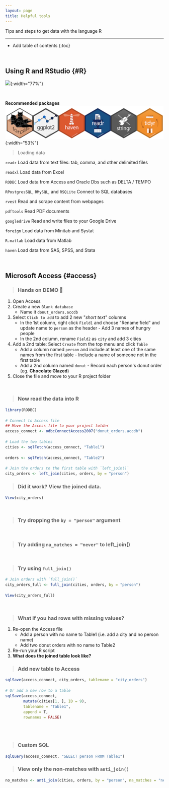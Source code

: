 ```yaml
---
layout: page
title: Helpful tools
---
```


Tips and steps to get data with the language R

---


* Add table of contents
{:toc}

<br>

## Using R and RStudio {#R}

![](https://images.g2crowd.com/uploads/attachment/file/68288/expirable-direct-uploads_2Fe8193163-4936-4785-bbb5-b760e9eb10b8_2FRStudio_IDE_1.1_Starbucks.png){:width="77%"}

<br>

__Recommended packages__
![](https://github.com/MPCA-air/air-methods/raw/master/images/tidy_packages.PNG){:width="53%"}


> Loading data

`readr`     Load data from text files: tab, comma, and other delimited files

`readxl`    Load data from Excel

`RODBC`     Load data from Access and Oracle Dbs such as DELTA / TEMPO

`RPostgresSQL`, `RMySQL`, and `RSQLite`  Connect to SQL databases

`rvest`     Read and scrape content from webpages

`pdftools`  Read PDF documents

`googledrive` Read and write files to your Google Drive

`foreign`   Load data from Minitab and Systat

`R.matlab`  Load data from Matlab

`haven`     Load data from SAS, SPSS, and Stata

<br>


## Microsoft Access {#access}


> ### Hands on DEMO 🔧

1. Open Access 
1. Create a new `Blank database`
    - Name it `donut_orders.accdb`
3. Select `Click to add` to add 2 new "_short text_" columns 
    - In the 1st column, right click `Field1` and choose "Rename field" and update name to `person` as the header 
          - Add 3 names of hungry people
    - In the 2nd column, rename `Field2` as `city` and add 3 cities
4. Add a 2nd table: Select `Create` from the top menu and click `Table`
    - Add a column named `person` and include at least one of the same names from the first table
          - Include a name of someone not in the first table
    - Add a 2nd column named `donut`
          - Record each person's donut order (eg. **Chocolate Glazed**)
5. Close the file and move to your R project folder

<br>

> ### Now read the data into R

```r
library(RODBC)

# Connect to Access file
## Move the Access file to your project folder
access_connect <- odbcConnectAccess2007("donut_orders.accdb")

# Load the two tables
cities <- sqlFetch(access_connect, "Table1")

orders <- sqlFetch(access_connect, "Table2")

# Join the orders to the first table with `left_join()`
city_orders <- left_join(cities, orders, by = "person")

```

> ### Did it work? View the joined data.

```r
View(city_orders)
```

<br>

> ### Try dropping the `by = "person"` argument


<br>

> ### Try adding `na_matches = "never"` to left_join()


<br>

> ### Try using `full_join()`

```r
# Join orders with `full_join()`
city_orders_full <- full_join(cities, orders, by = "person")

View(city_orders_full)
```

<br>

> ### What if you had rows with missing values?

1. Re-open the Access file
    - Add a person with no name to Table1 (i.e. add a city and no person name) 
    - Add two donut orders with no name to Table2
2. Re-run your R script
3. **What does the joined table look like?**


> ### Add new table to Access

```r
sqlSave(access_connect, city_orders, tablename = "city_orders")

# Or add a new row to a table
sqlSave(access_connect, 
        mutate(cities[1, ], ID = 9), 
        tablename = "Table1", 
        append = T, 
        rownames = FALSE)
        
```

<br>


> ### Custom SQL

```r
sqlQuery(access_connect, "SELECT person FROM Table1")
```

> ### View only the non-matches with `anti_join()`

```r
no_matches <- anti_join(cities, orders, by = "person", na_matches = "never")
```

